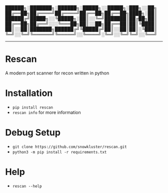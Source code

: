                                                          
██████╗░███████╗░██████╗░█████╗░░█████╗░███╗░░██╗           
██╔══██╗██╔════╝██╔════╝██╔══██╗██╔══██╗████╗░██║            
██████╔╝█████╗░░╚█████╗░██║░░╚═╝███████║██╔██╗██║         
██╔══██╗██╔══╝░░░╚═══██╗██║░░██╗██╔══██║██║╚████║         
██║░░██║███████╗██████╔╝╚█████╔╝██║░░██║██║░╚███║       
╚═╝░░╚═╝╚══════╝╚═════╝░░╚════╝░╚═╝░░╚═╝╚═╝░░╚══╝       

---------------------------
# Rescan
A modern port scanner for recon written in python

# Installation
- `pip install rescan`
- `rescan info` for more information

#  Debug Setup
- `git clone https://github.com/snowkluster/rescan.git`
- `python3 -m pip install -r requirements.txt`

# Help
- `rescan --help` 
